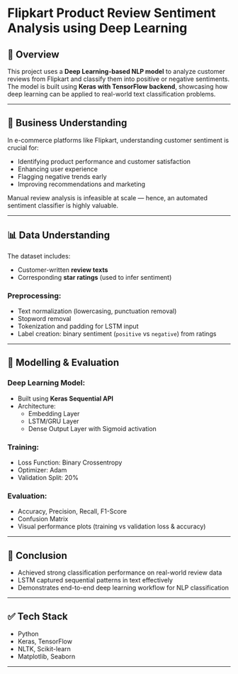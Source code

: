 
# Flipkart Product Review Sentiment Analysis using Deep Learning

## 🧾 Overview

This project uses a **Deep Learning-based NLP model** to analyze customer reviews from Flipkart and classify them into positive or negative sentiments. The model is built using **Keras with TensorFlow backend**, showcasing how deep learning can be applied to real-world text classification problems.

---

## 🧠 Business Understanding

In e-commerce platforms like Flipkart, understanding customer sentiment is crucial for:
- Identifying product performance and customer satisfaction
- Enhancing user experience
- Flagging negative trends early
- Improving recommendations and marketing

Manual review analysis is infeasible at scale — hence, an automated sentiment classifier is highly valuable.

---

## 📊 Data Understanding

The dataset includes:
- Customer-written **review texts**
- Corresponding **star ratings** (used to infer sentiment)

### Preprocessing:
- Text normalization (lowercasing, punctuation removal)
- Stopword removal
- Tokenization and padding for LSTM input
- Label creation: binary sentiment (`positive` vs `negative`) from ratings

---

## 🤖 Modelling & Evaluation

### Deep Learning Model:
- Built using **Keras Sequential API**
- Architecture:
  - Embedding Layer
  - LSTM/GRU Layer
  - Dense Output Layer with Sigmoid activation

### Training:
- Loss Function: Binary Crossentropy
- Optimizer: Adam
- Validation Split: 20%

### Evaluation:
- Accuracy, Precision, Recall, F1-Score
- Confusion Matrix
- Visual performance plots (training vs validation loss & accuracy)

---

## 📌 Conclusion

- Achieved strong classification performance on real-world review data
- LSTM captured sequential patterns in text effectively
- Demonstrates end-to-end deep learning workflow for NLP classification

---

## ✅ Tech Stack

- Python
- Keras, TensorFlow
- NLTK, Scikit-learn
- Matplotlib, Seaborn

---
